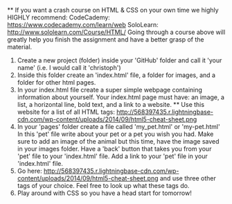 ** If you want a crash course on HTML & CSS on your own time we highly HIGHLY recommend:
    CodeCademy: https://www.codecademy.com/learn/web
  SoloLearn: http://www.sololearn.com/Course/HTML/
Going through a course above will greatly help you finish the assignment and have a better grasp of the material.

1. Create a new project (folder) inside your 'GitHub' folder and call it 'your name' (i.e. I would call it 'christoph')
2. Inside this folder create an 'index.html' file, a folder for images, and a folder for other html pages.
3. In your index.html file create a super simple webpage containing information about yourself.
    Your index.html page must have: an image, a list, a horizontal line, bold text, and a link to a website.
  ** Use this website for a list of all HTML tags: http://568397435.r.lightningbase-cdn.com/wp-content/uploads/2014/09/html5-cheat-sheet.png
4. In your 'pages' folder create a file called 'my_pet.html' or 'my-pet.html'
    In this 'pet' file write about your pet or a pet you wish you had. Make sure to add an image of the animal but this time, have the image saved in your images folder.
  Have a 'back' button that takes you from your 'pet' file to your 'index.html' file.
  Add a link to your 'pet' file in your 'index.html' file.
5. Go here: http://568397435.r.lightningbase-cdn.com/wp-content/uploads/2014/09/html5-cheat-sheet.png
    and use three other tags of your choice. Feel free to look up what these tags do.
6. Play around with CSS so you have a head start for tomorrow!

